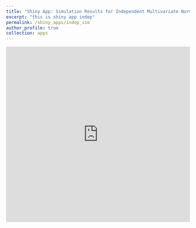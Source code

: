 ```yaml
---
title: "Shiny App: Simulation Results for Independent Multivariate Normal Data"
excerpt: "this is shiny app indep"
permalink: /shiny_apps/indep_sim
author_profile: true
collection: apps
---
```


<embed src="https://taylor-grimm.shinyapps.io/indep_shiny/" style="width:100%; height: 50vw;">
